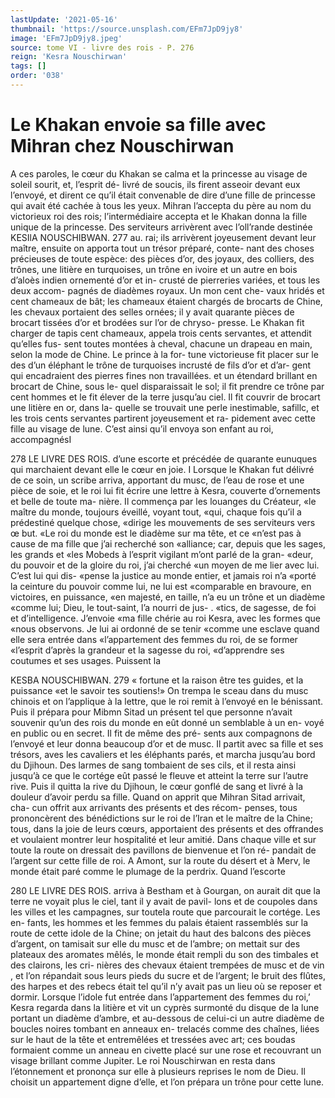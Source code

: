 ```yaml
---
lastUpdate: '2021-05-16'
thumbnail: 'https://source.unsplash.com/EFm7JpD9jy8'
image: 'EFm7JpD9jy8.jpeg'
source: tome VI - livre des rois - P. 276
reign: 'Kesra Nouschirwan'
tags: []
order: '038'
---
```


# Le Khakan envoie sa fille avec Mihran chez Nouschirwan

A ces paroles, le cœur du Khakan se calma et la princesse au visage de soleil sourit, et, l’esprit dé-
livré de soucis, ils firent asseoir devant eux l’envoyé,
et dirent ce qu’il était convenable de dire d’une fille
de princesse qui avait été cachée à tous les yeux. Mihran l’accepta du père au nom du victorieux roi des rois; l’intermédiaire accepta et le Khakan donna
la fille unique de la princesse.
Des serviteurs arrivèrent avec l’oll’rande destinée
KESIlA NOUSCHIBWAN. 277 au. rai; ils arrivèrent joyeusement devant leur maître,
ensuite on apporta tout un trésor préparé, conte- nant des choses précieuses de toute espèce: des pièces d’or, des joyaux, des colliers, des trônes, une litière en turquoises, un trône en ivoire et un autre en bois d’aloès indien ornementé d’or et in-
crusté de pierreries variées, et tous les deux accom- pagnés de diadèmes royaux. Un mon cent che- vaux hridés et cent chameaux de bât; les chameaux étaient chargés de brocarts de Chine, les chevaux portaient des selles ornées; il y avait quarante pièces de brocart tissées d’or et brodées sur l’or de chryso-
presse.
Le Khakan fit charger de tapis cent chameaux, appela trois cents servantes, et attendit qu’elles fus- sent toutes montées à cheval, chacune un drapeau
en main, selon la mode de Chine. Le prince à la for- tune victorieuse fit placer sur le des d’un éléphant
le trône de turquoises incrusté de fils d’or et d’ar-
gent qui encadraient des pierres fines non travaillées.
et un étendard brillant en brocart de Chine, sous le- quel disparaissait le sol; il fit prendre ce trône par cent hommes et le fit élever de la terre jusqu’au ciel.
Il fit couvrir de brocart une litière en or, dans la- quelle se trouvait une perle inestimable, safillc, et les trois cents servantes partirent joyeusement et ra- pidement avec cette fille au visage de lune. C’est ainsi qu’il envoya son enfant au roi, accompagnésI

278 LE LIVRE DES ROIS. d’une escorte et précédée de quarante eunuques qui
marchaient devant elle le cœur en joie.
I Lorsque le Khakan fut délivré de ce soin, un
scribe arriva, apportant du musc, de l’eau de rose et une pièce de soie, et le roi lui fit écrire une lettre à Kesra, couverte d’ornements et belle de toute ma- nière. Il commença par les louanges du Créateur, «le maître du monde, toujours éveillé, voyant tout,
«qui, chaque fois qu’il a prédestiné quelque chose,
«dirige les mouvements de ses serviteurs vers œ but.
«Le roi du monde est le diadème sur ma tête, et ce
«n’est pas à cause de ma fille que j’ai recherché son
«alliance; car, depuis que les sages, les grands et «les Mobeds à l’esprit vigilant m’ont parlé de la gran-
«deur, du pouvoir et de la gloire du roi, j’ai cherché
«un moyen de me lier avec lui. C’est lui qui dis- «pense la justice au monde entier, et jamais roi n’a «porté la ceinture du pouvoir comme lui, ne lui est «comparable en bravoure, en victoires, en puissance, «en majesté, en taille, n’a eu un trône et un diadème «comme lui; Dieu, le tout-saint, l’a nourri de jus-
. «tics, de sagesse, de foi et d’intelligence. J’envoie «ma fille chérie au roi Kesra, avec les formes que «nous observons. Je lui ai ordonné de se tenir «comme une esclave quand elle sera entrée dans «l’appartement des femmes du roi, de se former «l’esprit d’après la grandeur et la sagesse du roi, «d’apprendre ses coutumes et ses usages. Puissent la

KESBA NOUSCHIBWAN. 279 « fortune et la raison être tes guides, et la puissance
«et le savoir tes soutiens!»
On trempa le sceau dans du musc chinois et on l’applique à la lettre, que le roi remit à l’envoyé en
le bénissant. Puis il prépara pour Mibmn Sitad un présent tel que personne n’avait souvenir qu’un des
rois du monde en eût donné un semblable à un en- voyé en public ou en secret. Il fit de même des pré- sents aux compagnons de l’envoyé et leur donna beaucoup d’or et de musc. Il partit avec sa fille et ses trésors, aves les cavaliers et les éléphants parés,
et marcha jusqu’au bord du Djihoun. Des larmes de sang tombaient de ses cils, et il resta ainsi jusqu’à ce que le cortége eût passé le fleuve et atteint la terre sur l’autre rive. Puis il quitta la rive du Djihoun, le cœur gonflé de sang et livré à la douleur d’avoir
perdu sa fille.
Quand on apprit que Mihran Sitad arrivait, cha-
cun offrit aux arrivants des présents et des récom- penses, tous prononcèrent des bénédictions sur le
roi de l’Iran et le maître de la Chine; tous, dans la joie de leurs cœurs, apportaient des présents et des offrandes et voulaient montrer leur hospitalité et leur amitié. Dans chaque ville et sur toute la route on dressait des pavillons de bienvenue et l’on ré- pandait de l’argent sur cette fille de roi. A Amont,
sur la route du désert et à Merv, le monde était paré comme le plumage de la perdrix. Quand l’escorte

280 LE LIVRE DES ROIS.
arriva à Bestham et à Gourgan, on aurait dit que la terre ne voyait plus le ciel, tant il y avait de pavil- lons et de coupoles dans les villes et les campagnes, sur toutela route que parcourait le cortége. Les en- fants, les hommes et les femmes du palais étaient rassemblés sur la route de cette idole de la Chine; on jetait du haut des balcons des pièces d’argent, on tamisait sur elle du musc et de l’ambre; on mettait
sur des plateaux des aromates mêlés, le monde était rempli du son des timbales et des clairons, les cri- nières des chevaux étaient trempées de musc et de
vin , et l’on répandait sous leurs pieds du sucre et de l’argent; le bruit des flûtes, des harpes et des rebecs
était tel qu’il n’y avait pas un lieu où se reposer et
dormir.
Lorsque l’idole fut entrée dans l’appartement des
femmes du roi,’ Kesra regarda dans la litière et vit
un cyprès surmonté du disque de la lune portant un diadème d’ambre, et au-dessous de celui-ci un autre diadème de boucles noires tombant en anneaux en- trelacés comme des chaînes, liées sur le haut de la
tête et entremêlées et tressées avec art; ces boudas formaient comme un anneau en civette placé sur une rose et recouvrant un visage brillant comme Jupiter. Le roi Nouschirwan en resta dans l’étonnement et prononça sur elle à plusieurs reprises le nom de Dieu. Il choisit un appartement digne d’elle, et l’on prépara un trône pour cette lune.

